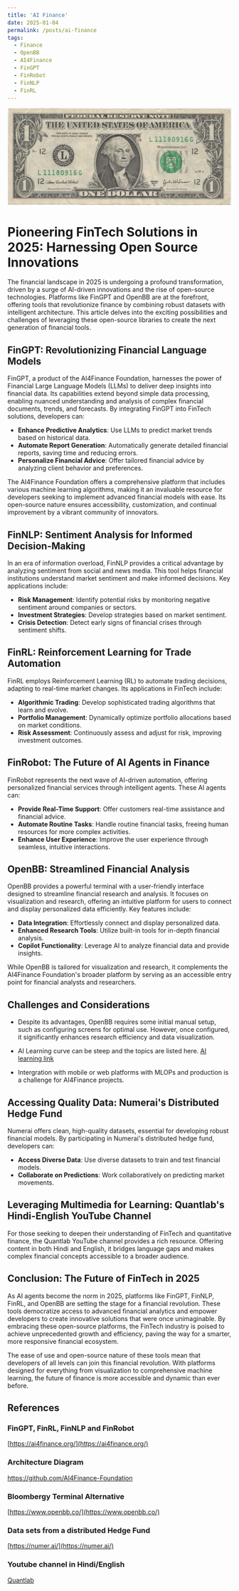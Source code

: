 ```yaml
---
title: 'AI Finance'
date: 2025-01-04
permalink: /posts/ai-finance
tags:
  - Finance
  - OpenBB
  - AI4Finance
  - FinGPT
  - FinRobot
  - FinNLP
  - FinRL
---
```


![US Dollar](..\images\United_States_one_dollar_bill,_obverse.jpg)


# Pioneering FinTech Solutions in 2025: Harnessing Open Source Innovations

The financial landscape in 2025 is undergoing a profound transformation, driven by a surge of AI-driven innovations and the rise of open-source technologies. Platforms like FinGPT and OpenBB are at the forefront, offering tools that revolutionize finance by combining robust datasets with intelligent architecture. This article delves into the exciting possibilities and challenges of leveraging these open-source libraries to create the next generation of financial tools.

## FinGPT: Revolutionizing Financial Language Models

FinGPT, a product of the AI4Finance Foundation, harnesses the power of Financial Large Language Models (LLMs) to deliver deep insights into financial data. Its capabilities extend beyond simple data processing, enabling nuanced understanding and analysis of complex financial documents, trends, and forecasts. By integrating FinGPT into FinTech solutions, developers can:

- **Enhance Predictive Analytics**: Use LLMs to predict market trends based on historical data.
- **Automate Report Generation**: Automatically generate detailed financial reports, saving time and reducing errors.
- **Personalize Financial Advice**: Offer tailored financial advice by analyzing client behavior and preferences.

The AI4Finance Foundation offers a comprehensive platform that includes various machine learning algorithms, making it an invaluable resource for developers seeking to implement advanced financial models with ease. Its open-source nature ensures accessibility, customization, and continual improvement by a vibrant community of innovators.

## FinNLP: Sentiment Analysis for Informed Decision-Making

In an era of information overload, FinNLP provides a critical advantage by analyzing sentiment from social and news media. This tool helps financial institutions understand market sentiment and make informed decisions. Key applications include:

- **Risk Management**: Identify potential risks by monitoring negative sentiment around companies or sectors.
- **Investment Strategies**: Develop strategies based on market sentiment.
- **Crisis Detection**: Detect early signs of financial crises through sentiment shifts.

## FinRL: Reinforcement Learning for Trade Automation

FinRL employs Reinforcement Learning (RL) to automate trading decisions, adapting to real-time market changes. Its applications in FinTech include:

- **Algorithmic Trading**: Develop sophisticated trading algorithms that learn and evolve.
- **Portfolio Management**: Dynamically optimize portfolio allocations based on market conditions.
- **Risk Assessment**: Continuously assess and adjust for risk, improving investment outcomes.

## FinRobot: The Future of AI Agents in Finance

FinRobot represents the next wave of AI-driven automation, offering personalized financial services through intelligent agents. These AI agents can:

- **Provide Real-Time Support**: Offer customers real-time assistance and financial advice.
- **Automate Routine Tasks**: Handle routine financial tasks, freeing human resources for more complex activities.
- **Enhance User Experience**: Improve the user experience through seamless, intuitive interactions.

## OpenBB: Streamlined Financial Analysis

OpenBB provides a powerful terminal with a user-friendly interface designed to streamline financial research and analysis. It focuses on visualization and research, offering an intuitive platform for users to connect and display personalized data efficiently. Key features include:

- **Data Integration**: Effortlessly connect and display personalized data.
- **Enhanced Research Tools**: Utilize built-in tools for in-depth financial analysis.
- **Copilot Functionality**: Leverage AI to analyze financial data and provide insights.

While OpenBB is tailored for visualization and research, it complements the AI4Finance Foundation's broader platform by serving as an accessible entry point for financial analysts and researchers.

## Challenges and Considerations

* Despite its advantages, OpenBB requires some initial manual setup, such as configuring screens for optimal use. However, once configured, it significantly enhances research efficiency and data visualization. 

* AI Learning curve can be steep and the topics are listed here. [AI learning link](https://www.nitinguleria.com/posts/artificial-intelligence-learning)

* Intergration with mobile or web platforms with MLOPs and production is a challenge for AI4Finance projects.

## Accessing Quality Data: Numerai's Distributed Hedge Fund

Numerai offers clean, high-quality datasets, essential for developing robust financial models. By participating in Numerai's distributed hedge fund, developers can:

- **Access Diverse Data**: Use diverse datasets to train and test financial models.
- **Collaborate on Predictions**: Work collaboratively on predicting market movements.

## Leveraging Multimedia for Learning: Quantlab's Hindi-English YouTube Channel

For those seeking to deepen their understanding of FinTech and quantitative finance, the Quantlab YouTube channel provides a rich resource. Offering content in both Hindi and English, it bridges language gaps and makes complex financial concepts accessible to a broader audience.

## Conclusion: The Future of FinTech in 2025

As AI agents become the norm in 2025, platforms like FinGPT, FinNLP, FinRL, and OpenBB are setting the stage for a financial revolution. These tools democratize access to advanced financial analytics and empower developers to create innovative solutions that were once unimaginable. By embracing these open-source platforms, the FinTech industry is poised to achieve unprecedented growth and efficiency, paving the way for a smarter, more responsive financial ecosystem.

The ease of use and open-source nature of these tools mean that developers of all levels can join this financial revolution. With platforms designed for everything from visualization to comprehensive machine learning, the future of finance is more accessible and dynamic than ever before.


## References

### FinGPT, FinRL, FinNLP and FinRobot

[https://ai4finance.org/](https://ai4finance.org/)


### Architecture Diagram

[https://github.com/AI4Finance-Foundation
](https://github.com/AI4Finance-Foundation)


### Bloombergy Terminal Alternative
[https://www.openbb.co/](https://www.openbb.co/)

### Data sets  from a distributed Hedge Fund 
[https://numer.ai/](https://numer.ai/)

### Youtube channel in Hindi/English
[Quantlab](https://www.youtube.com/@Quantlab)


